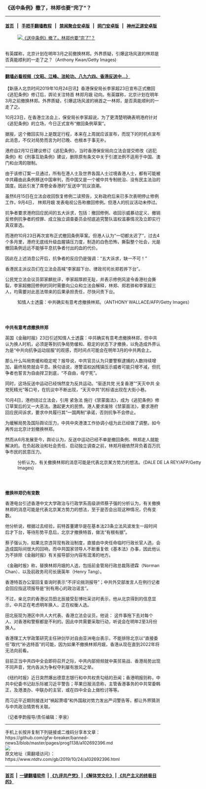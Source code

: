 ### 《送中条例》撤了，林郑也要“完了”？
------------------------

#### [首页](https://github.com/gfw-breaker/banned-news3/blob/master/README.md) &nbsp;&nbsp;|&nbsp;&nbsp; [手把手翻墙教程](https://github.com/gfw-breaker/guides/wiki) &nbsp;&nbsp;|&nbsp;&nbsp; [禁闻聚合安卓版](https://github.com/gfw-breaker/bn-android) &nbsp;&nbsp;|&nbsp;&nbsp; [网门安卓版](https://github.com/oGate2/oGate) &nbsp;&nbsp;|&nbsp;&nbsp; [神州正道安卓版](https://github.com/SzzdOgate/update) 



<div><div class="featured_image">
 <a href="https://i.ntdtv.com/assets/uploads/2019/09/GettyImages-1153138180-1.jpg" target="_blank">
  <figure>
   <img alt="《送中条例》撤了，林郑也要“完了”？" src="https://i.ntdtv.com/assets/uploads/2019/09/GettyImages-1153138180-1-800x450.jpg"/>
  </figure><br/>
 </a>
 <span class="caption">
  有英媒称，北京计划在明年3月之前撤换林郑。外界质疑，引爆这场风波的林郑是否真能顺利的一走了之？（Anthony Kwan/Getty Images)
 </span>
</div>
</div><hr/>

#### [翻墙必看视频（文昭、江峰、法轮功、八九六四、香港反送中...）](https://github.com/gfw-breaker/banned-news3/blob/master/pages/links.md)

<div><div class="post_content" itemprop="articleBody">
 <p>
  【新唐人北京时间2019年10月24日讯】香港保安局长李家超23日宣布正式撤回《逃犯条例》修订后，舆论关注特首
  <ok href="https://www.ntdtv.com/gb/林郑月娥.htm">
   林郑月娥
  </ok>
  动向。有英媒称，北京计划在明年3月之前撤换林郑。外界质疑，引爆这场风波的祸首之一林郑，是否真能顺利的一走了之。
 </p>
 <p>
  10月23日，在香港立法会上，保安局长李家超说，为了更清楚明确表明港府针对《逃犯条例》的立场，今日正式宣布“撤回条例草案”。
 </p>
 <p>
  据报，这个撤回实际上是既定行程，本来在上周就应该宣布，而现下的时机点宣布此消息，不仅对局势而言为时已晚、也根本于事无补。
 </p>
 <p>
  港府自2月12日建议修订《逃犯条例》，当时香港保安局向立法会提交修改《逃犯条例》和《刑事互助条例》建议，删除原有条文中关于引渡法例不适用于中国、澳门和台湾的限制。
 </p>
 <p>
  由于该修订案一旦通过，所有在港人士及世界各国人士过境香港人士，都有可能被中共藉由此条例移送中国审判，而中国又是一个被中共专制统治、没有民主法治的国度。因此引发了席卷全香港的“反送中”抗议浪潮。
 </p>
 <p>
  虽然6月15日在立法会收回恢复修例二读预告，又称政府后来已多次表明停止修例工作，9月4日，
  <ok href="https://www.ntdtv.com/gb/林郑月娥.htm">
   林郑月娥
  </ok>
  发表电视公告称撤回修例。但港人的抗议活动未停过。
 </p>
 <p>
  抗争者要求港府回应民间的五大诉求，包括：撤回修例、收回示威暴动定义、撤销反修例抗争者的控罪、成立独立调查委员会彻底追究警队滥权滥暴情况及立即实行真双普选。
 </p>
 <p>
  而港府10月23日再次宣布正式撤回条例草案。但港人认为“一切都太迟了”，过去4个多月里，港府无底线升级血腥镇压力度，制造的白色恐怖，撕裂整个社会，光是撤回条例远远不能够平息抗争者付出的血的代价。
 </p>
 <p>
  因此在上述消息公开后，抗争者的反应仍是强调：“五大诉求，缺一不可！”
 </p>
 <p>
  香港民主派议员们在立法会高喊“李家超下台、律政司司长郑若骅下台”。
 </p>
 <p>
  公民党立法会议员郭家麒批评，李家超厚颜无耻，并表示修例风波令香港社会撕裂，李家超撤回修例的同时需要向公众和立法会解释，林郑、郑若骅和李家超三人，均需要对此恶法带来的后果承担责任，尽快问责下台。
 </p>
 <figure class="wp-caption alignnone" id="attachment_102655385" style="width: 600px">
  <ok href="https://i.ntdtv.com/assets/uploads/2019/08/gettyimages-1164960101-594x594.jpg">
   <img alt="" class="size-medium wp-image-102655385" src="https://i.ntdtv.com/assets/uploads/2019/08/gettyimages-1164960101-594x594-600x400.jpg"/>
  </ok>
  <br/><figcaption class="wp-caption-text">
   知情人士透露：中共确实有意考虑撤换林郑。（ANTHONY WALLACE/AFP/Getty Images）
  </figcaption><br/>
 </figure><br/>
 <p>
  <strong>
   中共有意考虑撤换林郑
  </strong>
 </p>
 <p>
  英国《金融时报》23日引述知情人士透露：中共确实有意考虑撤换林郑，但中共认为换人时机，必须是等到抗争局势缓和、稳定的状态下才撤换，以免造成外界认为是“中共向抗争运动屈服”的观感，而时间点可能会在明年3月的中共两会上。
 </p>
 <p>
  那么什么叫局势缓和稳定呢？报导说，中共官员认为只要警察逮捕的人数持续增加，最终局势就会平息。换句话说，港警滥权凶残镇压示威者可能只增不减，但抗争者也誓言为自由捍卫到底，“不自由，毋宁死”。
 </p>
 <p>
  同时，这场反送中运动已经悄然变为反共运动。“驱逐共党 光复香港”“天灭中共 全党死精光”等口号，在抗议中不断出现，“天灭中共”的标语出现在大街小巷。
 </p>
 <p>
  10月4日，港府绕过立法会，引用
  <ok href="https://www.ntdtv.com/gb/紧急法.htm">
   紧急法
  </ok>
  施行《禁蒙面法》，成为《逃犯条例》修订草案后的又一大恶法。激起更大的民愤。港人要求废除《禁蒙面法》，要求港府回应民间诉求，要求中共履行其“一国两制”承诺，否则抗争不会停止。
 </p>
 <p>
  为缓解局势及国际舆论压力，中共中央港澳工作协调小组为此已经做了调整。如今再传出北京计划撤换林郑。
 </p>
 <p>
  然而从6月发展至今，舆论认为，反送中运动已经不单是撤回条例、林郑走人就能解决的。在负起政治和社会责任、启动独立调查之前，林郑月娥依然背负着百万抗争市民的民意压力。
 </p>
 <figure class="wp-caption alignnone" id="attachment_102637075" style="width: 600px">
  <ok href="https://i.ntdtv.com/assets/uploads/2019/08/GettyImages-1148668889.jpg">
   <img alt="" class="size-medium wp-image-102637075" src="https://i.ntdtv.com/assets/uploads/2019/08/GettyImages-1148668889-600x338.jpg"/>
  </ok>
  <br/><figcaption class="wp-caption-text">
   分析认为，有关撤换林郑的消息可能是代表北京某方势力的想法。（DALE DE LA REY/AFP/Getty Images)
  </figcaption><br/>
 </figure><br/>
 <p>
  <strong>
   撤换林郑仍有变数
  </strong>
 </p>
 <p>
  香港电台引述香港中文大学政治与行政学系高级讲师蔡子强的分析认为，有关撤换林郑的消息可能是代表北京某方势力的想法，至于是否会出现这种情况，仍有变数。
 </p>
 <p>
  他分析说，根据过去经验，前特首董建华是在基本法23条立法风波发生一段时间后才下台，等待形势平息后，北京才撤换特首，做法“有根有据”。
 </p>
 <p>
  蔡子强认为，如果北京违背现有政治制度，直接由中央任命临时行政长官人选，会造成国际间很大的回响，而中共国家领导人不断重复依《基本法》办事，因此他认为不排除《金融时报》有关报导部分内容有混淆的地方。
 </p>
 <p>
  《金融时报》称，替换林郑月娥的人选，包括前金管局行政总裁陈德霖（Norman Chan）、以及前政务司司长唐英年（Henry Tang）。
 </p>
 <p>
  香港特首办公室回复查询时表示“不评论揣测报导”；中共外交部发言人在例行记者会回应指这项报导是“别有用心的政治谣言”。
 </p>
 <p>
  不过，亲北京的香港议员田北辰接受彭博社采访时表示，他从北京得到的信息显示，中共正在考虑明年换人，正在权衡人选。
 </p>
 <p>
  田北辰现为港区中共人大代表、香港立法会议员，他说： 这件事拖下去对每个人、对香港和警察都是不利的。因此中共需要采取行动，听说会在明年2至3月份换人。
 </p>
 <p>
  香港理工大学政策研究主任钟剑华对自由亚洲电台表示，不能排除北京以“直接委任”取代“补选特首”的可能，因为如果不撤换林郑月娥，香港从现在直到2022年将无法向前看。
 </p>
 <p>
  目前正当中共四中全会即将召开之际，中共内部频频就中美贸易战、香港局势出现不同声音，党内各派为争权夺利屡有放风之举。
 </p>
 <p>
  《纽约时报》近日突然爆出德意志银行和中共权贵勾结的丑闻；香港明报则称，中共中纪委书记赵乐际被习近平警告；苹果日报消息称，主管香港事务的中共常委韩正，及港澳办、中联办的主官，或在四中全会上做检讨等等。
 </p>
 <p>
  而习近平近期则接连对“祸起萧墙”和外国敌对势力发出严词警告等，都让外界猜测与中共政治情势有关联。
 </p>
 <p>
  （记者李韵报导/责任编辑：李泉）
 </p>
 <div class="single_ad">
 </div>
</div>
</div>
<hr/>
手机上长按并复制下列链接或二维码分享本文章：<br/>
https://github.com/gfw-breaker/banned-news3/blob/master/pages/prog1138/a102692396.md <br/>
<a href='https://github.com/gfw-breaker/banned-news3/blob/master/pages/prog1138/a102692396.md'><img src='https://github.com/gfw-breaker/banned-news3/blob/master/pages/prog1138/a102692396.md.png'/></a> <br/>
原文地址（需翻墙访问）：https://www.ntdtv.com/gb/2019/10/24/a102692396.html


------------------------
#### [首页](https://github.com/gfw-breaker/banned-news3/blob/master/README.md) &nbsp;|&nbsp; [一键翻墙软件](https://github.com/gfw-breaker/nogfw/blob/master/README.md) &nbsp;| [《九评共产党》](https://github.com/gfw-breaker/9ping.md/blob/master/README.md#九评之一评共产党是什么) | [《解体党文化》](https://github.com/gfw-breaker/jtdwh.md/blob/master/README.md) | [《共产主义的终极目的》](https://github.com/gfw-breaker/gczydzjmd.md/blob/master/README.md)


<img src='http://gfw-breaker.win/banned-news3/pages/prog1138/a102692396.md' width='0px' height='0px'/>